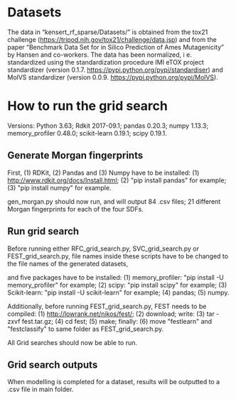 # Datasets
The data in “kensert_rf_sparse/Datasets/” is obtained from the tox21 challenge (https://tripod.nih.gov/tox21/challenge/data.jsp) and from the paper “Benchmark Data Set for in Silico Prediction of Ames Mutagenicity” by Hansen and co-workers. The data has been normalized, i e. standardized using the standardization procedure IMI eTOX project standardizer (version 0.1.7. https://pypi.python.org/pypi/standardiser) and MolVS standardizer (version 0.0.9. https://pypi.python.org/pypi/MolVS).

# How to run the grid search
Versions:
Python 3.63;
Rdkit 2017-09.1;
pandas 0.20.3;
numpy 1.13.3;
memory_profiler 0.48.0;
scikit-learn 0.19.1;
scipy 0.19.1.

## Generate Morgan fingerprints
First, (1) RDKit, (2) Pandas and (3) Numpy have to be installed:
(1) http://www.rdkit.org/docs/Install.html;
(2) "pip install pandas" for example;
(3) "pip install numpy" for example.

gen_morgan.py should now run, and will output 84 .csv files; 21 different Morgan fingerprints for each of the four SDFs.

## Run grid search
Before running either RFC_grid_search.py, SVC_grid_search.py or FEST_grid_search.py, file names inside these scripts have to be changed to the file names of the generated datasets,

and five packages have to be installed:
(1) memory_profiler: "pip install -U memory_profiler" for example;
(2) scipy: "pip install scipy" for example;
(3) Scikit-learn: "pip install -U scikit-learn" for example;
(4) pandas;
(5) numpy.

Additionally, before running FEST_grid_search.py, FEST needs to be compiled:
(1) http://lowrank.net/nikos/fest/;
(2) download;
write:
(3) tar -zxvf fest.tar.gz;
(4) cd fest;
(5) make;
finally:
(6) move "festlearn" and "festclassify" to same folder as FEST_grid_search.py.

All Grid searches should now be able to run.

## Grid search outputs
When modelling is completed for a dataset, results will be outputted to a .csv file in main folder.
